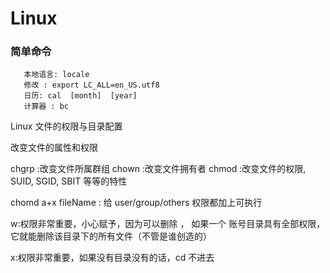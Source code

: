 # Linux

### 简单命令

```
   本地语言: locale
   修改 : export LC_ALL=en_US.utf8
   日历: cal  [month]  [year]
   计算器 : bc

```

Linux 文件的权限与目录配置

改变文件的属性和权限

chgrp :改变文件所属群组
chown :改变文件拥有者
chmod :改变文件的权限, SUID, SGID, SBIT 等等的特性

chomd a+x fileName : 给 user/group/others 权限都加上可执行

w:权限非常重要，小心赋予，因为可以删除 ， 如果一个 账号目录具有全部权限，它就能删除该目录下的所有文件（不管是谁创造的）

x:权限非常重要，如果没有目录没有的话，cd 不进去
